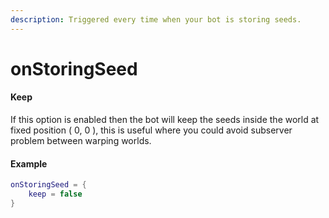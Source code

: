 ```yaml
---
description: Triggered every time when your bot is storing seeds.
---
```


# onStoringSeed

#### Keep

If this option is enabled then the bot will keep the seeds inside the world at fixed position ( 0, 0 ), this is useful where you could avoid subserver problem between warping worlds.

#### Example

```lua
onStoringSeed = {
    keep = false
}
```
